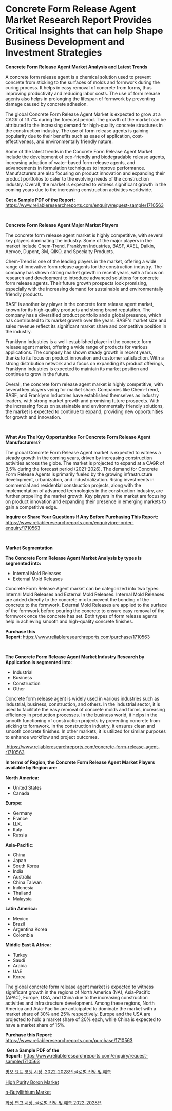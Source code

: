 <p><h1>Concrete Form Release Agent Market Research Report Provides Critical Insights that can help Shape Business Development and Investment Strategies</h1></p><p><strong>Concrete Form Release Agent Market Analysis and Latest Trends</strong></p>
<p><p>A concrete form release agent is a chemical solution used to prevent concrete from sticking to the surfaces of molds and formwork during the curing process. It helps in easy removal of concrete from forms, thus improving productivity and reducing labor costs. The use of form release agents also helps in prolonging the lifespan of formwork by preventing damage caused by concrete adhesion.</p><p>The global Concrete Form Release Agent Market is expected to grow at a CAGR of 13.7% during the forecast period. The growth of the market can be attributed to the increasing demand for high-quality concrete structures in the construction industry. The use of form release agents is gaining popularity due to their benefits such as ease of application, cost-effectiveness, and environmentally friendly nature.</p><p>Some of the latest trends in the Concrete Form Release Agent Market include the development of eco-friendly and biodegradable release agents, increasing adoption of water-based form release agents, and advancements in formulation techniques to improve performance. Manufacturers are also focusing on product innovation and expanding their product portfolios to cater to the evolving needs of the construction industry. Overall, the market is expected to witness significant growth in the coming years due to the increasing construction activities worldwide.</p></p>
<p><strong>Get a Sample PDF of the Report:&nbsp;</strong> <a href="https://www.reliableresearchreports.com/enquiry/request-sample/1710563">https://www.reliableresearchreports.com/enquiry/request-sample/1710563</a></p>
<p>&nbsp;</p>
<p><strong>Concrete Form Release Agent Major Market Players</strong></p>
<p><p>The concrete form release agent market is highly competitive, with several key players dominating the industry. Some of the major players in the market include Chem-Trend, Franklynn Industries, BASF, AXEL, Daikin, Aervoe, Dupont, 3M, QIKO, and Specialty Products.</p><p>Chem-Trend is one of the leading players in the market, offering a wide range of innovative form release agents for the construction industry. The company has shown strong market growth in recent years, with a focus on research and development to introduce advanced solutions for concrete form release agents. Their future growth prospects look promising, especially with the increasing demand for sustainable and environmentally friendly products.</p><p>BASF is another key player in the concrete form release agent market, known for its high-quality products and strong brand reputation. The company has a diversified product portfolio and a global presence, which has contributed to its market growth over the years. BASF's market size and sales revenue reflect its significant market share and competitive position in the industry.</p><p>Franklynn Industries is a well-established player in the concrete form release agent market, offering a wide range of products for various applications. The company has shown steady growth in recent years, thanks to its focus on product innovation and customer satisfaction. With a strong distribution network and a focus on expanding its product offerings, Franklynn Industries is expected to maintain its market position and continue to grow in the future.</p><p>Overall, the concrete form release agent market is highly competitive, with several key players vying for market share. Companies like Chem-Trend, BASF, and Franklynn Industries have established themselves as industry leaders, with strong market growth and promising future prospects. With the increasing focus on sustainable and environmentally friendly solutions, the market is expected to continue to expand, providing new opportunities for growth and innovation.</p></p>
<p>&nbsp;</p>
<p><strong>What Are The Key Opportunities For Concrete Form Release Agent Manufacturers?</strong></p>
<p><p>The global Concrete Form Release Agent market is expected to witness a steady growth in the coming years, driven by increasing construction activities across the globe. The market is projected to expand at a CAGR of 3.5% during the forecast period (2021-2026). The demand for Concrete Form Release Agents is primarily fueled by the growing infrastructure development, urbanization, and industrialization. Rising investments in commercial and residential construction projects, along with the implementation of advanced technologies in the construction industry, are further propelling the market growth. Key players in the market are focusing on product innovation and expanding their presence in emerging markets to gain a competitive edge.</p></p>
<p><strong>Inquire or Share Your Questions If Any Before Purchasing This Report:</strong> <a href="https://www.reliableresearchreports.com/enquiry/pre-order-enquiry/1710563">https://www.reliableresearchreports.com/enquiry/pre-order-enquiry/1710563</a></p>
<p>&nbsp;</p>
<p><strong>Market Segmentation</strong></p>
<p><strong>The Concrete Form Release Agent Market Analysis by types is segmented into:</strong></p>
<p><ul><li>Internal Mold Releases</li><li>External Mold Releases</li></ul></p>
<p><p>Concrete Form Release Agent market can be categorized into two types: Internal Mold Releases and External Mold Releases. Internal Mold Releases are added directly to the concrete mix to prevent the bonding of the concrete to the formwork. External Mold Releases are applied to the surface of the formwork before pouring the concrete to ensure easy removal of the formwork once the concrete has set. Both types of form release agents help in achieving smooth and high-quality concrete finishes.</p></p>
<p><strong>Purchase this Report:&nbsp;</strong><a href="https://www.reliableresearchreports.com/purchase/1710563">https://www.reliableresearchreports.com/purchase/1710563</a></p>
<p>&nbsp;</p>
<p><strong>The Concrete Form Release Agent Market Industry Research by Application is segmented into:</strong></p>
<p><ul><li>Industrial</li><li>Business</li><li>Construction</li><li>Other</li></ul></p>
<p><p>Concrete form release agent is widely used in various industries such as industrial, business, construction, and others. In the industrial sector, it is used to facilitate the easy removal of concrete molds and forms, increasing efficiency in production processes. In the business world, it helps in the smooth functioning of construction projects by preventing concrete from sticking to formwork. In the construction industry, it ensures clean and smooth concrete finishes. In other markets, it is utilized for similar purposes to enhance workflow and project outcomes.</p></p>
<p><a href="https://www.reliableresearchreports.com/concrete-form-release-agent-r1710563">&nbsp;https://www.reliableresearchreports.com/concrete-form-release-agent-r1710563</a></p>
<p><strong>In terms of Region, the Concrete Form Release Agent Market Players available by Region are:</strong></p>
<p>
    <p> <strong> North America: </strong>
        <ul>
            <li>United States</li>
            <li>Canada</li>
        </ul>
        </p> 
    <p> <strong> Europe: </strong>
        <ul>
            <li>Germany</li>
            <li>France</li>
            <li>U.K.</li>
            <li>Italy</li>
            <li>Russia</li>
        </ul>
        </p> 
    <p> <strong> Asia-Pacific: </strong>
        <ul>
            <li>China</li>
            <li>Japan</li>
            <li>South Korea</li>
            <li>India</li>
            <li>Australia</li>
            <li>China Taiwan</li>
            <li>Indonesia</li>
            <li>Thailand</li>
            <li>Malaysia</li>
        </ul>
        </p> 
    <p> <strong> Latin America: </strong>
        <ul>
            <li>Mexico</li>
            <li>Brazil</li>
            <li>Argentina Korea</li>
            <li>Colombia</li>
        </ul>
        </p> 
    <p> <strong> Middle East & Africa: </strong>
        <ul>
            <li>Turkey</li>
            <li>Saudi</li>
            <li>Arabia</li>
            <li>UAE</li>
            <li>Korea</li>
        </ul>
    </p>
    </p>
<p><p>The global concrete form release agent market is expected to witness significant growth in the regions of North America (NA), Asia-Pacific (APAC), Europe, USA, and China due to the increasing construction activities and infrastructure development. Among these regions, North America and Asia-Pacific are anticipated to dominate the market with a market share of 30% and 25% respectively. Europe and the USA are projected to hold a market share of 20% each, while China is expected to have a market share of 15%.</p></p>
<p><strong>Purchase this Report: </strong><a href="https://www.reliableresearchreports.com/purchase/1710563">https://www.reliableresearchreports.com/purchase/1710563</a></p>
<p>&nbsp;<strong>Get a Sample PDF of the Report:&nbsp;&nbsp;</strong><a href="https://www.reliableresearchreports.com/enquiry/request-sample/1710563">https://www.reliableresearchreports.com/enquiry/request-sample/1710563</a></p>
<p><strong></strong></p>
<p><p><a href="https://github.com/AnthonyWratten/Market-Research-Report-List-1/blob/main/3138967131088.md">방오 요트 코팅 시장, 2022-2028년 글로벌 전망 및 예측</a></p><p><a href="https://github.com/sardarp081/Market-Research-Report-List-1/blob/main/high-purity-boron-market.md">High Purity Boron Market</a></p><p><a href="https://github.com/gcimaudf65/Market-Research-Report-List-1/blob/main/n-butyllithium-market.md">n-Butyllithium Market</a></p><p><a href="https://github.com/plelbej847484502/Market-Research-Report-List-3/blob/main/8405004131089.md">화상 연고 시장, 글로벌 전망 및 예측 2022-2028년</a></p></p>